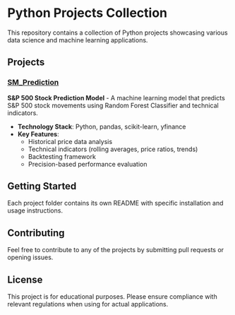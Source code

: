 # Python Projects Collection

This repository contains a collection of Python projects showcasing various data science and machine learning applications.

## Projects

### [SM_Prediction](./SM_Prediction/)
**S&P 500 Stock Prediction Model** - A machine learning model that predicts S&P 500 stock movements using Random Forest Classifier and technical indicators.

- **Technology Stack**: Python, pandas, scikit-learn, yfinance
- **Key Features**: 
  - Historical price data analysis
  - Technical indicators (rolling averages, price ratios, trends)
  - Backtesting framework
  - Precision-based performance evaluation

## Getting Started

Each project folder contains its own README with specific installation and usage instructions.

## Contributing

Feel free to contribute to any of the projects by submitting pull requests or opening issues.

## License

This project is for educational purposes. Please ensure compliance with relevant regulations when using for actual applications.
